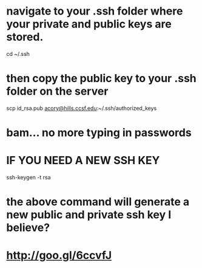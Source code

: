 # navigate to your .ssh folder where your private and public keys are stored.

cd ~/.ssh

# then copy the public key to your .ssh folder on the server

scp id_rsa.pub acory@hills.ccsf.edu:~/.ssh/authorized_keys

# bam... no more typing in passwords
# IF YOU NEED A NEW SSH KEY

ssh-keygen -t rsa

# the above command will generate a new public and private ssh key I believe?

# http://goo.gl/6ccvfJ
